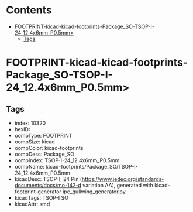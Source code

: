 



Contents
========

* [FOOTPRINT-kicad-kicad-footprints-Package_SO-TSOP-I-24_12.4x6mm_P0.5mm>](#footprint-kicad-kicad-footprints-package_so-tsop-i-24_124x6mm_p05mm)
	* [Tags](#tags)

# FOOTPRINT-kicad-kicad-footprints-Package_SO-TSOP-I-24_12.4x6mm_P0.5mm>

## Tags

- index: 10320
- hexID: 
- oompType: FOOTPRINT
- oompSize: kicad
- oompColor: kicad-footprints
- oompDesc: Package_SO
- oompIndex: TSOP-I-24_12.4x6mm_P0.5mm
- oompName: kicad-footprints/Package_SO/TSOP-I-24_12.4x6mm_P0.5mm
- kicadDesc: TSOP-I, 24 Pin (https://www.jedec.org/standards-documents/docs/mo-142-d variation AA), generated with kicad-footprint-generator ipc_gullwing_generator.py
- kicadTags: TSOP-I SO
- kicadAttr: smd

